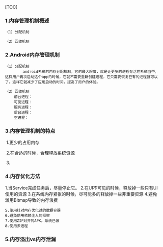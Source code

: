 [TOC]

### 1.内存管理机制概述

```
（1）分配机制

（2）回收机制

```

### 2.Android内存管理机制

```
（1）分配机制
		android系统的内存分配机制，它的最大限度，就是让更多的进程存活在系统当中，这样用户再次启动这个app的时候，它就不需要重新创建进程，它只需要恢复已有的进程就可以了。这样它就减少了应用启动的时间，提高了用户的体验。
		
（2）回收机制
    前台进程：
    可见进程：
    服务进程：
    后台进程：
    空进程：
```

### 3.内存管理机制的特点

​	1.更少的占用内存

​	2.在合适的时候，合理释放系统资源

​	3.

### 4.内存优化方法

1.当Service完成任务后，尽量停止它。
2.在UI不可见的时候，释放掉一些只有UI使用的资源
3.在系统内存紧张的时候，尽可能多的释放掉一些非重要资源
4.避免滥用Bitmap导致的内存浪费

```
5.使用针对内存优化过的数据容器
6.避免使用依赖注入的框架
7.使用ZIP对齐的APK。系统已做
8.使用多进程
```



### 5.内存溢出vs内存泄漏

